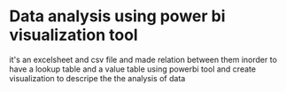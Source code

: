 
# Data analysis using power bi visualization tool

 it's an excelsheet and csv file and made relation between them inorder to have a lookup table and a value table using powerbi tool  and create visualization  to descripe the the analysis of data

